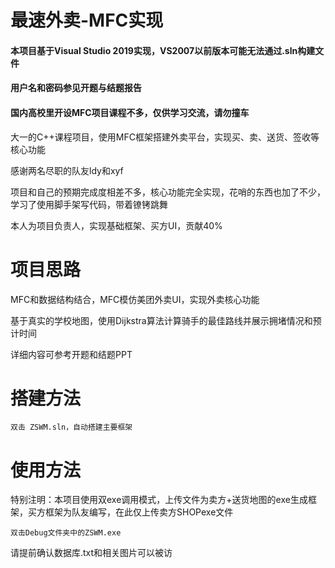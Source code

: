 # 最速外卖-MFC实现

#### 本项目基于Visual Studio 2019实现，VS2007以前版本可能无法通过.sln构建文件

#### 用户名和密码参见开题与结题报告

#### 国内高校里开设MFC项目课程不多，仅供学习交流，请勿撞车

大一的C++课程项目，使用MFC框架搭建外卖平台，实现买、卖、送货、签收等核心功能

感谢两名尽职的队友ldy和xyf

项目和自己的预期完成度相差不多，核心功能完全实现，花哨的东西也加了不少，学习了使用脚手架写代码，带着镣铐跳舞

本人为项目负责人，实现基础框架、买方UI，贡献40%

# 项目思路

MFC和数据结构结合，MFC模仿美团外卖UI，实现外卖核心功能

基于真实的学校地图，使用Dijkstra算法计算骑手的最佳路线并展示拥堵情况和预计时间

详细内容可参考开题和结题PPT

# 搭建方法
```
双击 ZSWM.sln，自动搭建主要框架
```
# 使用方法
特别注明：本项目使用双exe调用模式，上传文件为卖方+送货地图的exe生成框架，买方框架为队友编写，在此仅上传卖方SHOPexe文件
```
双击Debug文件夹中的ZSWM.exe
```
请提前确认数据库.txt和相关图片可以被访
